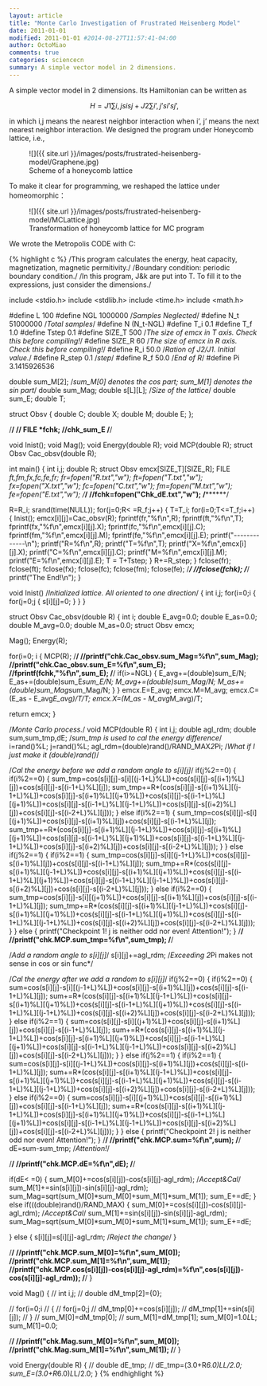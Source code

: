 ```yaml
---
layout: article
title: "Monte Carlo Investigation of Frustrated Heisenberg Model"
date: 2011-01-01
modified: 2011-01-01 #2014-08-27T11:57:41-04:00
author: OctoMiao
comments: true
categories: sciencecn
summary: A simple vector model in 2 dimensions.
---
```




<script async class="speakerdeck-embed" data-id="4fe27564fb9d8a001f012a09" data-ratio="1.33333333333333" src="//speakerdeck.com/assets/embed.js"></script>

<!-- <embed src="{{ site.url }}/images/posts/frustrated-heisenberg-model/Frustrated-Honeycomb-Heisenberg-Model.pdf" width="100%" height="800px"> -->


A simple vector model in 2 dimensions. Its Hamiltonian can be written as

$$
H={ {J} { 1} }\sum\limits{i,j}{ { {s}{i} }{ {s}{j} } }+{ {J}{2} }\sum\limits{i’,j’}{ { { s}{i’} }{ {s}{j’} } },
$$

in which i,j means the nearest neighbor interaction when i’, j’ means the next nearest neighbor interaction.
We designed the program under Honeycomb lattice, i.e.,


<figure markdown="1">
![]({{ site.url }}/images/posts/frustrated-heisenberg-model/Graphene.jpg)
<figcaption>
Scheme of a honeycomb lattice
</figcaption>
</figure>

To make it clear for programming, we reshaped the lattice under homeomorphic：


<figure markdown="1">
![]({{ site.url }}/images/posts/frustrated-heisenberg-model/MCLattice.jpg)
<figcaption>
Transformation of honeycomb lattice for MC program
</figcaption>
</figure>


We wrote the Metropolis CODE with C:

{% highlight c %}
/This program calculates the energy, heat capacity, magnetization, magnetic permitivity./
/Boundary condition: periodic boundary condition./
/In this program, J&k are put into T. To fill it to the expressions, just consider the dimensions./

include <stdio.h>
include <stdlib.h>
include <time.h>
include <math.h>

#define L 100
#define NGL 1000000 /*Samples Neglected*/
#define N_t 51000000 /*Total samples*/
#define N (N_t-NGL)
#define T_i 0.1
#define T_f 1.0
#define Tstep 0.1
#define SIZE_T 500 /*The size of emcx in T axis. Check this before compiling!*/
#define SIZE_R 60 /*The size of emcx in R axis. Check this before compiling!*/
#define R_i 50.0 /*Ration of J2/J1. Initial value.*/
#define R_step 0.1 /*step*/
#define R_f 50.0 /*End of R*/
#define Pi 3.1415926536

double sum_M[2]; /*sum_M[0] denotes the cos part; sum_M[1] denotes the sin part*/
double sum_Mag;
double s[L][L]; /*Size of the lattice*/
double sum_E;
double T;

struct Obsv
{
double C;
double X;
double M;
double E;
};

/********************************/
// FILE *fchk; //chk_sum_E
/********************************/

void Inist();
void Mag();
void Energy(double R);
void MCP(double R);
struct Obsv Cac_obsv(double R);

int main()
{
int i,j;
double R;
struct Obsv emcx[SIZE_T][SIZE_R];
FILE *ft,*fm,*fx,*fc,*fe,*fr;
fr=fopen("R.txt","w");
ft=fopen("T.txt","w");
fx=fopen("X.txt","w");
fc=fopen("C.txt","w");
fm=fopen("M.txt","w");
fe=fopen("E.txt","w");
/**********************************/
//fchk=fopen("Chk_dE.txt","w");
/**********************************/

R=R_i;
srand(time(NULL));
for(j=0;R< =R_f;j++)
{
T=T_i;
for(i=0;T<=T_f;i++)
{
Inist();
emcx[i][j]=Cac_obsv(R);
fprintf(fr,"%f\n",R);
fprintf(ft,"%f\n",T);
fprintf(fx,"%f\n",emcx[i][j].X);
fprintf(fc,"%f\n",emcx[i][j].C);
fprintf(fm,"%f\n",emcx[i][j].M);
fprintf(fe,"%f\n",emcx[i][j].E);
printf("-------------\n");
printf("R=%f\n",R);
printf("T=%f\n",T);
printf("X=%f\n",emcx[i][j].X);
printf("C=%f\n",emcx[i][j].C);
printf("M=%f\n",emcx[i][j].M);
printf("E=%f\n",emcx[i][j].E);
T = T+Tstep;
}
R+=R_step;
}
fclose(fr);
fclose(ft);
fclose(fx);
fclose(fc);
fclose(fm);
fclose(fe);
/*****************************/
//fclose(fchk);
/*****************************/
printf("The End!\n");
}

void Inist() /*Initialized lattice. All oriented to one direction*/
{
int i,j;
for(i=0;i {
for(j=0;j {
s[i][j]=0;
}
}
}

struct Obsv Cac_obsv(double R)
{
int i;
double E_avg=0.0;
double E_as=0.0;
double M_avg=0.0;
double M_as=0.0;
struct Obsv emcx;

Mag();
Energy(R);

for(i=0; i {
MCP(R);
/********************************/
//printf("chk.Cac_obsv.sum_Mag=%f\n",sum_Mag);
//printf("chk.Cac_obsv.sum_E=%f\n",sum_E);
//fprintf(fchk,"%f\n",sum_E);
/********************************/
if(i>=NGL)
{
E_avg+=(double)sum_E/N;
E_as+=(double)sum_E*sum_E/N;
M_avg+=(double)sum_Mag/N;
M_as+=(double)sum_Mag*sum_Mag/N;
}
}
emcx.E=E_avg;
emcx.M=M_avg;
emcx.C=(E_as - E_avg*E_avg)/T/T;
emcx.X=(M_as - M_avg*M_avg)/T;

return emcx;
}

/*Monte Carlo process.*/
void MCP(double R)
{
int i,j;
double agl_rdm;
double sum,sum_tmp,dE; /*sum_tmp is used to cal the energy difference*/
i=rand()%L;
j=rand()%L;
agl_rdm=(double)rand()/RAND_MAX*2*Pi; /*What if I just make it (double)rand()*/

/*Cal the energy before we add a random angle to s[i][j]*/
if(j%2==0)
{
if(i%2==0)
{
sum_tmp=cos(s[i][j]-s[i][(j-1+L)%L])+cos(s[i][j]-s[(i+1)%L][j])+cos(s[i][j]-s[(i-1+L)%L][j]);
sum_tmp+=R*(cos(s[i][j]-s[(i+1)%L][(j-1+L)%L])+cos(s[i][j]-s[(i+1)%L][(j+1)%L])+cos(s[i][j]-s[(i-1+L)%L][(j+1)%L])+cos(s[i][j]-s[(i-1+L)%L][(j-1+L)%L])+cos(s[i][j]-s[(i+2)%L][j])+cos(s[i][j]-s[(i-2+L)%L][j]));
}
else if(i%2==1)
{
sum_tmp=cos(s[i][j]-s[i][(j+1)%L])+cos(s[i][j]-s[(i+1)%L][j])+cos(s[i][j]-s[(i-1+L)%L][j]);
sum_tmp+=R*(cos(s[i][j]-s[(i+1)%L][(j-1+L)%L])+cos(s[i][j]-s[(i+1)%L][(j+1)%L])+cos(s[i][j]-s[(i-1+L)%L][(j+1)%L])+cos(s[i][j]-s[(i-1+L)%L][(j-1+L)%L])+cos(s[i][j]-s[(i+2)%L][j])+cos(s[i][j]-s[(i-2+L)%L][j]));
}
}
else if(j%2==1)
{
if(i%2==1)
{
sum_tmp=cos(s[i][j]-s[i][(j-1+L)%L])+cos(s[i][j]-s[(i+1)%L][j])+cos(s[i][j]-s[(i-1+L)%L][j]);
sum_tmp+=R*(cos(s[i][j]-s[(i+1)%L][(j-1+L)%L])+cos(s[i][j]-s[(i+1)%L][(j+1)%L])+cos(s[i][j]-s[(i-1+L)%L][(j+1)%L])+cos(s[i][j]-s[(i-1+L)%L][(j-1+L)%L])+cos(s[i][j]-s[(i+2)%L][j])+cos(s[i][j]-s[(i-2+L)%L][j]));
}
else if(i%2==0)
{
sum_tmp=cos(s[i][j]-s[i][(j+1)%L])+cos(s[i][j]-s[(i+1)%L][j])+cos(s[i][j]-s[(i-1+L)%L][j]);
sum_tmp+=R*(cos(s[i][j]-s[(i+1)%L][(j-1+L)%L])+cos(s[i][j]-s[(i+1)%L][(j+1)%L])+cos(s[i][j]-s[(i-1+L)%L][(j+1)%L])+cos(s[i][j]-s[(i-1+L)%L][(j-1+L)%L])+cos(s[i][j]-s[(i+2)%L][j])+cos(s[i][j]-s[(i-2+L)%L][j]));
}
}
else
{
printf("Checkpoint 1! j is neither odd nor even! Attention!");
}
/****************************/
//printf("chk.MCP.sum_tmp=%f\n",sum_tmp);
/****************************/

/*Add a random angle to s[i][j]*/
s[i][j]+=agl_rdm; /*Exceeding 2*Pi makes not sense in cos or sin func*/

/*Cal the energy after we add a random to s[i][j]*/
if(j%2==0)
{
if(i%2==0)
{
sum=cos(s[i][j]-s[i][(j-1+L)%L])+cos(s[i][j]-s[(i+1)%L][j])+cos(s[i][j]-s[(i-1+L)%L][j]);
sum+=R*(cos(s[i][j]-s[(i+1)%L][(j-1+L)%L])+cos(s[i][j]-s[(i+1)%L][(j+1)%L])+cos(s[i][j]-s[(i-1+L)%L][(j+1)%L])+cos(s[i][j]-s[(i-1+L)%L][(j-1+L)%L])+cos(s[i][j]-s[(i+2)%L][j])+cos(s[i][j]-s[(i-2+L)%L][j]));
}
else if(i%2==1)
{
sum=cos(s[i][j]-s[i][(j+1)%L])+cos(s[i][j]-s[(i+1)%L][j])+cos(s[i][j]-s[(i-1+L)%L][j]);
sum+=R*(cos(s[i][j]-s[(i+1)%L][(j-1+L)%L])+cos(s[i][j]-s[(i+1)%L][(j+1)%L])+cos(s[i][j]-s[(i-1+L)%L][(j+1)%L])+cos(s[i][j]-s[(i-1+L)%L][(j-1+L)%L])+cos(s[i][j]-s[(i+2)%L][j])+cos(s[i][j]-s[(i-2+L)%L][j]));
}
}
else if(j%2==1)
{
if(i%2==1)
{
sum=cos(s[i][j]-s[i][(j-1+L)%L])+cos(s[i][j]-s[(i+1)%L][j])+cos(s[i][j]-s[(i-1+L)%L][j]);
sum+=R*(cos(s[i][j]-s[(i+1)%L][(j-1+L)%L])+cos(s[i][j]-s[(i+1)%L][(j+1)%L])+cos(s[i][j]-s[(i-1+L)%L][(j+1)%L])+cos(s[i][j]-s[(i-1+L)%L][(j-1+L)%L])+cos(s[i][j]-s[(i+2)%L][j])+cos(s[i][j]-s[(i-2+L)%L][j]));
}
else if(i%2==0)
{
sum=cos(s[i][j]-s[i][(j+1)%L])+cos(s[i][j]-s[(i+1)%L][j])+cos(s[i][j]-s[(i-1+L)%L][j]);
sum+=R*(cos(s[i][j]-s[(i+1)%L][(j-1+L)%L])+cos(s[i][j]-s[(i+1)%L][(j+1)%L])+cos(s[i][j]-s[(i-1+L)%L][(j+1)%L])+cos(s[i][j]-s[(i-1+L)%L][(j-1+L)%L])+cos(s[i][j]-s[(i+2)%L][j])+cos(s[i][j]-s[(i-2+L)%L][j]));
}
}
else
{
printf("Checkpoint 2! j is neither odd nor even! Attention!");
}
/********************************/
//printf("chk.MCP.sum=%f\n",sum);
/********************************/
dE=sum-sum_tmp; /*Attention!*/

/********************************/
//printf("chk.MCP.dE=%f\n",dE);
/********************************/

if(dE< =0)
{
sum_M[0]+=cos(s[i][j])-cos(s[i][j]-agl_rdm); /*Accept&Cal*/
sum_M[1]+=sin(s[i][j])-sin(s[i][j]-agl_rdm);
sum_Mag=sqrt(sum_M[0]*sum_M[0]+sum_M[1]*sum_M[1]);
sum_E+=dE;
}
else if(((double)rand()/RAND_MAX) {
sum_M[0]+=cos(s[i][j])-cos(s[i][j]-agl_rdm); /*Accept&Cal*/
sum_M[1]+=sin(s[i][j])-sin(s[i][j]-agl_rdm);
sum_Mag=sqrt(sum_M[0]*sum_M[0]+sum_M[1]*sum_M[1]);
sum_E+=dE;

}
else
{
s[i][j]=s[i][j]-agl_rdm; /*Reject the change*/
}

/********************************/
//printf("chk.MCP.sum_M[0]=%f\n",sum_M[0]);
//printf("chk.MCP.sum_M[1]=%f\n",sum_M[1]);
//printf("chk.MCP.cos(s[i][j])-cos(s[i][j]-agl_rdm)=%f\n",cos(s[i][j])-cos(s[i][j]-agl_rdm));
/********************************/
}

void Mag()
{
// int i,j;
// double dM_tmp[2]={0};

// for(i=0;i // {
// for(j=0;j // dM_tmp[0]+=cos(s[i][j]);
// dM_tmp[1]+=sin(s[i][j]);
// }
// sum_M[0]=dM_tmp[0];
// sum_M[1]=dM_tmp[1];
sum_M[0]=1.0*L*L;
sum_M[1]=0.0;

/********************************/
//printf("chk.Mag.sum_M[0]=%f\n",sum_M[0]);
//printf("chk.Mag.sum_M[1]=%f\n",sum_M[1]);
/********************************/
}

void Energy(double R)
{
// double dE_tmp;
// dE_tmp=(3.0+R*6.0)*L*L/2.0;
sum_E=(3.0+R*6.0)*L*L/2.0;
}
{% endhighlight %}
